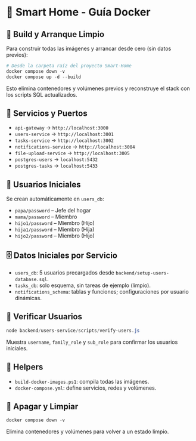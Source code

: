 # 🐳 Smart Home - Guía Docker

## 🚀 Build y Arranque Limpio

Para construir todas las imágenes y arrancar desde cero (sin datos previos):

```powershell
# Desde la carpeta raíz del proyecto Smart-Home
docker compose down -v
docker compose up -d --build
```

Esto elimina contenedores y volúmenes previos y reconstruye el stack con los scripts SQL actualizados.

## 🧱 Servicios y Puertos

- `api-gateway` → `http://localhost:3000`
- `users-service` → `http://localhost:3001`
- `tasks-service` → `http://localhost:3002`
- `notifications-service` → `http://localhost:3004`
- `file-upload-service` → `http://localhost:3005`
- `postgres-users` → `localhost:5432`
- `postgres-tasks` → `localhost:5433`

## 👤 Usuarios Iniciales

Se crean automáticamente en `users_db`:

- `papa/password` – Jefe del hogar
- `mama/password` – Miembro
- `hijo1/password` – Miembro (Hijo)
- `hija1/password` – Miembro (Hija)
- `hijo2/password` – Miembro (Hijo)

## 🗄️ Datos Iniciales por Servicio

- `users_db`: 5 usuarios precargados desde `backend/setup-users-database.sql`.
- `tasks_db`: solo esquema, sin tareas de ejemplo (limpio).
- `notifications_schema`: tablas y funciones; configuraciones por usuario dinámicas.

## 🔎 Verificar Usuarios

```powershell
node backend/users-service/scripts/verify-users.js
```

Muestra `username`, `family_role` y `sub_role` para confirmar los usuarios iniciales.

## 🧰 Helpers

- `build-docker-images.ps1`: compila todas las imágenes.
- `docker-compose.yml`: define servicios, redes y volúmenes.

## 🛑 Apagar y Limpiar

```powershell
docker compose down -v
```

Elimina contenedores y volúmenes para volver a un estado limpio.